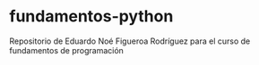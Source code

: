 # fundamentos-python
Repositorio de Eduardo Noé Figueroa Rodríguez para el curso de fundamentos de programación
